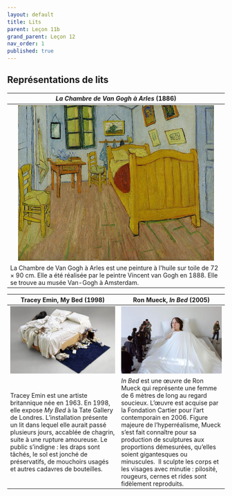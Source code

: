 ```yaml
---
layout: default
title: Lits
parent: Leçon 11b
grand_parent: Leçon 12
nav_order: 1
published: true
---
```

## Représentations de lits

| _La Chambre de Van Gogh à Arles_ (1886)   | 
|------------------ |
| <center><a href="../../assets/img/art/vangogh - chambre.jpeg" target="_blank"><img src="../../assets/img/art/vangogh - chambre.jpeg" style="zoom:60%;" /></a></center>  |
| La Chambre de Van Gogh à Arles est une peinture à l'huile sur toile de 72 × 90 cm. Elle a été réalisée par le peintre Vincent van Gogh en 1888. Elle se trouve au musée Van-Gogh à Amsterdam. |

| Tracey Emin, My Bed (1998) | Ron Mueck, *In Bed* (2005)   |
| ---------------------- | ------------------ | 
| <a href="../../assets/img/art/emin-bed.jpeg" target="_blank"><img src="../../assets/img/art/emin-bed.jpeg" style="zoom:120%;" />  | <a href="../../assets/img/art/mueck-inbed.jpeg" target="_blank"><img src="../../assets/img/art/mueck-inbed.jpeg" style="zoom:80%;" />  |
|  Tracey Emin est une artiste britannique née en 1963. En 1998, elle expose _My Bed_ à la Tate Gallery de Londres. L’installation présente un lit dans lequel elle aurait passé plusieurs jours, accablée de chagrin, suite à une rupture amoureuse. Le public s’indigne : les draps sont tâchés, le sol est jonché de préservatifs, de mouchoirs usagés et autres cadavres de bouteilles. | _In Bed_ est une œuvre de Ron Mueck qui représente une femme de 6 mètres de long au regard soucieux. L’œuvre est acquise par la Fondation Cartier pour l’art contemporain en 2006. Figure majeure de l’hyperréalisme, Mueck s’est fait connaître pour sa production de sculptures aux proportions démesurées, qu’elles soient gigantesques ou minuscules.  Il sculpte les corps et les visages avec minutie : pilosité, rougeurs, cernes et rides sont fidèlement reproduits. |

